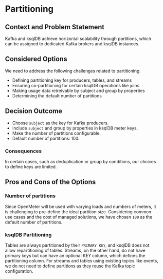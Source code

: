# Partitioning

## Context and Problem Statement

Kafka and ksqlDB achieve horizontal scalability through partitions, which can be assigned to dedicated Kafka brokers and ksqlDB instances.

## Considered Options

We need to address the following challenges related to partitioning:

- Defining partitioning key for producers, tables, and streams
- Ensuring co-partitioning for certain ksqlDB operations like joins.
- Making usage data retreivable by subject and group by properties
- Determining the default number of partitions

## Decision Outcome

- Choose `subject` as the key for Kafka producers.
- Include `subject` and group by properties in ksqlDB meter keys.
- Make the number of partitions configurable.
- Default number of partitions: 100.

### Consequences

In certain cases, such as deduplication or group by conditions, our choices to define keys are limited.

## Pros and Cons of the Options

### Number of partitions

Since OpenMeter will be used with varying loads and numbers of meters, it is challenging to pre-define the ideal partition size. Considering common use cases and the cost of managed solutions, we have chosen `100` as the default number of partitions.

### ksqlDB Partitioning

Tables are always partitioned by their `PRIMARY KEY`, and ksqlDB does not allow repartitioning of tables. Streams, on the other hand, do not have primary keys but can have an optional KEY column, which defines the partitioning column. For streams and tables using existing topics like events, we do not need to define partitions as they reuse the Kafka topic configuration.
